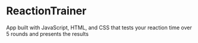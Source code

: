 # ReactionTrainer
App built with JavaScript, HTML, and CSS that tests your reaction time over 5 rounds and presents the results
